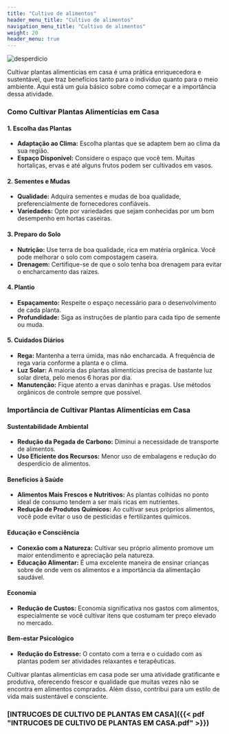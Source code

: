 ```yaml
---
title: "Cultivo de alimentos"
header_menu_title: "Cultivo de alimentos"
navigation_menu_title: "Cultivo de alimentos"
weight: 20
header_menu: true
---
```


![desperdicio](../../images/cultivo.png)


Cultivar plantas alimentícias em casa é uma prática enriquecedora e sustentável, que traz benefícios tanto para o indivíduo quanto para o meio ambiente. Aqui está um guia básico sobre como começar e a importância dessa atividade.

### Como Cultivar Plantas Alimentícias em Casa

#### 1. Escolha das Plantas
- **Adaptação ao Clima:** Escolha plantas que se adaptem bem ao clima da sua região.
- **Espaço Disponível:** Considere o espaço que você tem. Muitas hortaliças, ervas e até alguns frutos podem ser cultivados em vasos.

#### 2. Sementes e Mudas
- **Qualidade:** Adquira sementes e mudas de boa qualidade, preferencialmente de fornecedores confiáveis.
- **Variedades:** Opte por variedades que sejam conhecidas por um bom desempenho em hortas caseiras.

#### 3. Preparo do Solo
- **Nutrição:** Use terra de boa qualidade, rica em matéria orgânica. Você pode melhorar o solo com compostagem caseira.
- **Drenagem:** Certifique-se de que o solo tenha boa drenagem para evitar o encharcamento das raízes.

#### 4. Plantio
- **Espaçamento:** Respeite o espaço necessário para o desenvolvimento de cada planta.
- **Profundidade:** Siga as instruções de plantio para cada tipo de semente ou muda.

#### 5. Cuidados Diários
- **Rega:** Mantenha a terra úmida, mas não encharcada. A frequência de rega varia conforme a planta e o clima.
- **Luz Solar:** A maioria das plantas alimentícias precisa de bastante luz solar direta, pelo menos 6 horas por dia.
- **Manutenção:** Fique atento a ervas daninhas e pragas. Use métodos orgânicos de controle sempre que possível.

### Importância de Cultivar Plantas Alimentícias em Casa

#### Sustentabilidade Ambiental
- **Redução da Pegada de Carbono:** Diminui a necessidade de transporte de alimentos.
- **Uso Eficiente dos Recursos:** Menor uso de embalagens e redução do desperdício de alimentos.

#### Benefícios à Saúde
- **Alimentos Mais Frescos e Nutritivos:** As plantas colhidas no ponto ideal de consumo tendem a ser mais ricas em nutrientes.
- **Redução de Produtos Químicos:** Ao cultivar seus próprios alimentos, você pode evitar o uso de pesticidas e fertilizantes químicos.

#### Educação e Consciência
- **Conexão com a Natureza:** Cultivar seu próprio alimento promove um maior entendimento e apreciação pela natureza.
- **Educação Alimentar:** É uma excelente maneira de ensinar crianças sobre de onde vem os alimentos e a importância da alimentação saudável.

#### Economia
- **Redução de Custos:** Economia significativa nos gastos com alimentos, especialmente se você cultivar itens que costumam ter preço elevado no mercado.

#### Bem-estar Psicológico
- **Redução do Estresse:** O contato com a terra e o cuidado com as plantas podem ser atividades relaxantes e terapêuticas.

Cultivar plantas alimentícias em casa pode ser uma atividade gratificante e produtiva, oferecendo frescor e qualidade que muitas vezes não se encontra em alimentos comprados. Além disso, contribui para um estilo de vida mais sustentável e consciente.


### [INTRUCOES DE CULTIVO DE PLANTAS EM CASA]({{< pdf "INTRUCOES DE CULTIVO DE PLANTAS EM CASA.pdf" >}})
